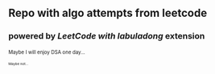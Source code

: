 ## Repo with algo attempts from leetcode

### powered by *LeetCode with labuladong* extension


<sub><sup>Maybe I will enjoy DSA one day...</sup></sub>

<sub><sup><sub><sup>Maybe not...</sup></sub></sup></sub>